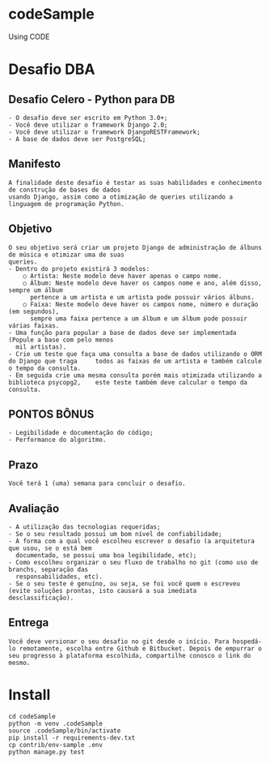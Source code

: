 # codeSample
Using CODE

# Desafio DBA
## Desafio Celero - Python para DB
    - O desafio deve ser escrito em Python 3.0+;
    - Você deve utilizar o framework Django 2.0;
    - Você deve utilizar o framework DjangoRESTFramework;
    - A base de dados deve ser PostgreSQL;

## Manifesto
    A finalidade deste desafio é testar as suas habilidades e conhecimento de construção de bases de dados
    usando Django, assim como a otimização de queries utilizando a linguagem de programação Python.
## Objetivo
    O seu objetivo será criar um projeto Django de administração de álbuns de música e otimizar uma de suas
    queries.
    - Dentro do projeto existirá 3 modelos:
        ○ Artista: Neste modelo deve haver apenas o campo nome.
        ○ Álbum: Neste modelo deve haver os campos nome e ano, além disso, sempre um álbum
          pertence a um artista e um artista pode possuir vários álbuns.
        ○ Faixa: Neste modelo deve haver os campos nome, número e duração (em segundos),
          sempre uma faixa pertence a um álbum e um álbum pode possuir várias faixas.
    - Uma função para popular a base de dados deve ser implementada (Popule a base com pelo menos
      mil artistas).
    - Crie um teste que faça uma consulta a base de dados utilizando o ORM do Django que traga     todos as faixas de um artista e também calcule o tempo da consulta.
    - Em seguida crie uma mesma consulta porém mais otimizada utilizando a biblioteca psycopg2,    este teste também deve calcular o tempo da consulta.

## PONTOS BÔNUS
    - Legibilidade e documentação do código;
    - Performance do algoritmo.
## Prazo
    Você terá 1 (uma) semana para concluir o desafio.

## Avaliação
    - A utilização das tecnologias requeridas;
    - Se o seu resultado possui um bom nível de confiabilidade;
    - A forma com a qual você escolheu escrever o desafio (a arquitetura que usou, se o está bem
      documentado, se possui uma boa legibilidade, etc);
    - Como escolheu organizar o seu fluxo de trabalho no git (como uso de branchs, separação das
      responsabilidades, etc).
    - Se o seu teste é genuíno, ou seja, se foi você quem o escreveu (evite soluções prontas, isto causará a sua imediata desclassificação).
## Entrega
    Você deve versionar o seu desafio no ​git​ desde o início. Para hospedá-lo remotamente, escolha entre Github​ e ​Bitbucket​. Depois de empurrar o seu progresso à plataforma escolhida, compartilhe conosco o link do mesmo.

# Install
```console
cd codeSample
python -m venv .codeSample
source .codeSample/bin/activate
pip install -r requirements-dev.txt
cp contrib/env-sample .env
python manage.py test
```